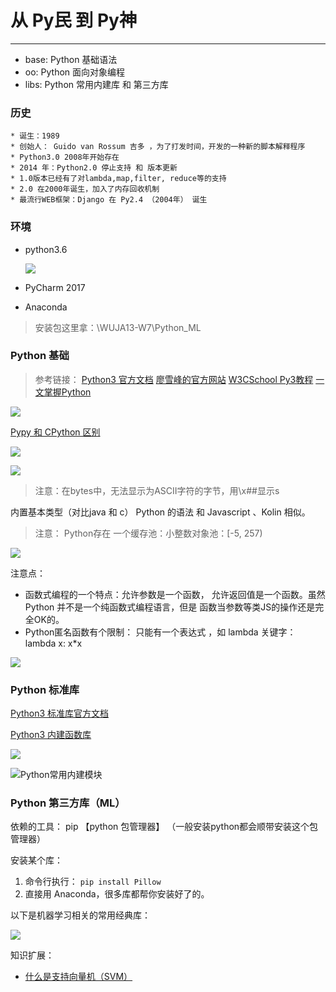 # 从 Py民 到 Py神
----
* base: Python 基础语法
* oo: Python 面向对象编程
* libs: Python 常用内建库 和 第三方库
### 历史

	* 诞生：1989
	* 创始人： Guido van Rossum 吉多 ，为了打发时间，开发的一种新的脚本解释程序
	* Python3.0 2008年开始存在
	* 2014 年：Python2.0 停止支持 和 版本更新
	* 1.0版本已经有了对lambda,map,filter, reduce等的支持
	* 2.0 在2000年诞生，加入了内存回收机制
	* 最流行WEB框架：Django 在 Py2.4 （2004年） 诞生

### 环境
* python3.6

  ![](./imgs/p1.png)
* PyCharm 2017
* Anaconda

> 安装包这里拿：\\WUJA13-W7\Python_ML

### Python 基础
  > 参考链接：
     [Python3 官方文档](https://docs.python.org/3/reference/index.html#reference-index)
		 [廖雪峰的官方网站](https://www.liaoxuefeng.com/wiki/0014316089557264a6b348958f449949df42a6d3a2e542c000)
	   [W3CSchool Py3教程](https://www.w3cschool.cn/python3/)
	   [一文掌握Python](http://mp.weixin.qq.com/s?__biz=MjM5NzM0MjcyMQ==&mid=2650076095&idx=2&sn=90a3ab6e2b5f881151b17a7edec58175&chksm=bedb28d189aca1c7186824772706a420fb2b0a1744e4ce1e4330cae14dad505000d165d0cfb4&scene=0#rd)

![](./imgs/p2.png)

[Pypy 和 CPython 区别](http://pypy.readthedocs.io/en/latest/cpython_differences.html)

![](./imgs/p3.png)

![](./imgs/p4.png)

> 注意：在bytes中，无法显示为ASCII字符的字节，用\x##显示s

内置基本类型（对比java 和 c）
Python 的语法  和 Javascript 、Kolin 相似。
> 注意： Python存在 一个缓存池：小整数对象池：[-5, 257)

![](./imgs/p5.png)

注意点：
  * 函数式编程的一个特点：允许参数是一个函数， 允许返回值是一个函数。虽然 Python 并不是一个纯函数式编程语言，但是 函数当参数等类JS的操作还是完全OK的。
  * Python匿名函数有个限制： 只能有一个表达式 ，如 lambda 关键字： lambda x: x*x

![](./imgs/p6.png)

### Python 标准库

[Python3 标准库官方文档](https://docs.python.org/3/library/index.html)

[Python3 内建函数库](https://docs.python.org/3/library/functions.html)

![](./imgs/p7.png)

![Python常用内建模块](./imgs/p8.png)


### Python 第三方库（ML）

依赖的工具： pip 【python 包管理器】
（一般安装python都会顺带安装这个包管理器）

安装某个库：
1. 命令行执行：
  `pip install Pillow`
2. 直接用 Anaconda，很多库都帮你安装好了的。

以下是机器学习相关的常用经典库：

![](./imgs/p9.png)

知识扩展：
* [什么是支持向量机（SVM）](https://www.zhihu.com/question/21094489)

